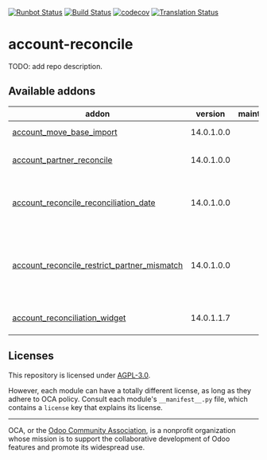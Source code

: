 [![Runbot Status](https://runbot.odoo-community.org/runbot/badge/flat/98/14.0.svg)](https://runbot.odoo-community.org/runbot/repo/github-com-oca-account-reconcile-98)
[![Build Status](https://travis-ci.com/OCA/account-reconcile.svg?branch=14.0)](https://travis-ci.com/OCA/account-reconcile)
[![codecov](https://codecov.io/gh/OCA/account-reconcile/branch/14.0/graph/badge.svg)](https://codecov.io/gh/OCA/account-reconcile)
[![Translation Status](https://translation.odoo-community.org/widgets/account-reconcile-14-0/-/svg-badge.svg)](https://translation.odoo-community.org/engage/account-reconcile-14-0/?utm_source=widget)

<!-- /!\ do not modify above this line -->

# account-reconcile

TODO: add repo description.

<!-- /!\ do not modify below this line -->

<!-- prettier-ignore-start -->

[//]: # (addons)

Available addons
----------------
addon | version | maintainers | summary
--- | --- | --- | ---
[account_move_base_import](account_move_base_import/) | 14.0.1.0.0 |  | Journal Entry base import
[account_partner_reconcile](account_partner_reconcile/) | 14.0.1.0.0 |  | Account Partner Reconcile
[account_reconcile_reconciliation_date](account_reconcile_reconciliation_date/) | 14.0.1.0.0 |  | Track Reconciliation Date of Payments and Invoices
[account_reconcile_restrict_partner_mismatch](account_reconcile_restrict_partner_mismatch/) | 14.0.1.0.0 |  | Restrict reconciliation on receivable and payable accounts to the same partner
[account_reconciliation_widget](account_reconciliation_widget/) | 14.0.1.1.7 |  | Account reconciliation widget

[//]: # (end addons)

<!-- prettier-ignore-end -->

## Licenses

This repository is licensed under [AGPL-3.0](LICENSE).

However, each module can have a totally different license, as long as they adhere to OCA
policy. Consult each module's `__manifest__.py` file, which contains a `license` key
that explains its license.

----

OCA, or the [Odoo Community Association](http://odoo-community.org/), is a nonprofit
organization whose mission is to support the collaborative development of Odoo features
and promote its widespread use.
